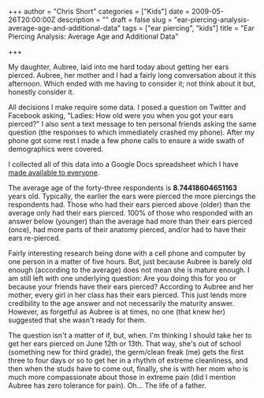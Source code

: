 +++
author = "Chris Short"
categories = ["Kids"]
date = 2009-05-26T20:00:00Z
description = ""
draft = false
slug = "ear-piercing-analysis-average-age-and-additional-data"
tags = ["ear piercing", "kids"]
title = "Ear Piercing Analysis: Average Age and Additional Data"

+++

My daughter, Aubree, laid into me hard today about getting her ears pierced.  Aubree, her mother and I had a fairly long conversation about it this afternoon.  Which ended with me having to consider it; not think about it but, honestly consider it.

<script async src="//pagead2.googlesyndication.com/pagead/js/adsbygoogle.js"></script>
<!-- chrisshort.net Responsive -->
<ins class="adsbygoogle"
     style="display:block"
     data-ad-client="ca-pub-8972983586873269"
     data-ad-slot="1297095894"
     data-ad-format="auto"></ins>
<script>
   (adsbygoogle = window.adsbygoogle || []).push({});
</script>

All decisions I make require some data.  I posed a question on Twitter and Facebook asking, "Ladies: How old were you when you got your ears pierced?"  I also sent a text message to ten personal friends asking the same question (the responses to which immediately crashed my phone).  After my phone got some rest I made a few phone calls to ensure a wide swath of demographics were covered.

I collected all of this data into a Google Docs spreadsheet which I have [made available to everyone](https://docs.google.com/spreadsheets/d/1dT7LEM98_behiHkbEiTkQLgJHMblcOhdyvI9POypOFc/edit?usp=sharing).

The average age of the forty-three respondents is **8.74418604651163** years old.  Typically, the earlier the ears were pierced the more piercings the respondents had.  Those who had their ears pierced above (older) than the average only had their ears pierced.  100% of those who responded with an answer below (younger) than the average had more than their ears pierced (once), had more parts of their anatomy pierced, and/or had to have their ears re-pierced.

<script async src="//pagead2.googlesyndication.com/pagead/js/adsbygoogle.js"></script>
<!-- chrisshort.net Responsive -->
<ins class="adsbygoogle"
     style="display:block"
     data-ad-client="ca-pub-8972983586873269"
     data-ad-slot="1297095894"
     data-ad-format="auto"></ins>
<script>
   (adsbygoogle = window.adsbygoogle || []).push({});
</script>

Fairly interesting research being done with a cell phone and computer by one person in a matter of five hours.  But, just because Aubree is barely old enough (according to the average) does not mean she is mature enough.  I am still left with one underlying question:  Are you doing this for you or because your friends have their ears pierced?  According to Aubree and her mother, every girl in her class has their ears pierced.  This just lends more credibility to the age answer and not necessarily the maturity answer.  However, as forgetful as Aubree is at times, no one (that knew her) suggested that she wasn't ready for them.

The question isn't a matter of if, but, when.  I'm thinking I should take her to get her ears pierced on June 12th or 13th.  That way, she's out of school (something new for third grade), the germ/clean freak (me) gets the first three to four days or so to get her in a rhythm of extreme cleanliness, and then when the studs have to come out, finally, she is with her mom who is much more compassionate about those in extreme pain (did I mention Aubree has zero tolerance for pain).  Oh… The life of a father.